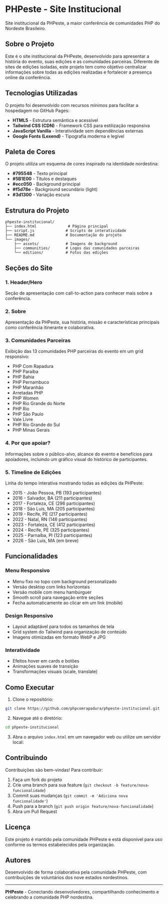 # PHPeste - Site Institucional

Site institucional da PHPeste, a maior conferência de comunidades PHP do Nordeste Brasileiro.

## Sobre o Projeto

Este é o site institucional da PHPeste, desenvolvido para apresentar a história do evento, suas edições e as comunidades parceiras. Diferente de sites de edições isoladas, este projeto tem como objetivo centralizar informações sobre todas as edições realizadas e fortalecer a presença online da conferência.

## Tecnologias Utilizadas

O projeto foi desenvolvido com recursos mínimos para facilitar a hospedagem no GitHub Pages:

- **HTML5** - Estrutura semântica e acessível
- **Tailwind CSS (CDN)** - Framework CSS para estilização responsiva
- **JavaScript Vanilla** - Interatividade sem dependências externas
- **Google Fonts (Lexend)** - Tipografia moderna e legível

## Paleta de Cores

O projeto utiliza um esquema de cores inspirado na identidade nordestina:

- **#795548** - Texto principal
- **#5B1E00** - Títulos e destaques
- **#ecc050** - Background principal
- **#f5d78e** - Background secundário (light)
- **#3d1300** - Variação escura

## Estrutura do Projeto

```
phpeste-institucional/
├── index.html              # Página principal
├── script.js              # Scripts de interatividade
├── README.md              # Documentação do projeto
└── images/
    ├── assets/            # Imagens de background
    ├── communities/       # Logos das comunidades parceiras
    └── editions/          # Fotos das edições
```

## Seções do Site

### 1. Header/Hero
Seção de apresentação com call-to-action para conhecer mais sobre a conferência.

### 2. Sobre
Apresentação da PHPeste, sua história, missão e características principais como conferência itinerante e colaborativa.

### 3. Comunidades Parceiras
Exibição das 13 comunidades PHP parceiras do evento em um grid responsivo:
- PHP Com Rapadura
- PHP Paraíba
- PHP Bahia
- PHP Pernambuco
- PHP Maranhão
- Arretadas PHP
- PHP Women
- PHP Rio Grande do Norte
- PHP Rio
- PHP São Paulo
- Vale Livre
- PHP Rio Grande do Sul
- PHP Minas Gerais

### 4. Por que apoiar?
Informações sobre o público-alvo, alcance do evento e benefícios para apoiadores, incluindo um gráfico visual do histórico de participantes.

### 5. Timeline de Edições
Linha do tempo interativa mostrando todas as edições da PHPeste:
- 2015 - João Pessoa, PB (193 participantes)
- 2016 - Salvador, BA (211 participantes)
- 2017 - Fortaleza, CE (296 participantes)
- 2018 - São Luís, MA (205 participantes)
- 2019 - Recife, PE (217 participantes)
- 2022 - Natal, RN (146 participantes)
- 2023 - Fortaleza, CE (412 participantes)
- 2024 - Recife, PE (325 participantes)
- 2025 - Parnaíba, PI (123 participantes)
- 2026 - São Luís, MA (em breve)

## Funcionalidades

### Menu Responsivo
- Menu fixo no topo com background personalizado
- Versão desktop com links horizontais
- Versão mobile com menu hambúrguer
- Smooth scroll para navegação entre seções
- Fecha automaticamente ao clicar em um link (mobile)

### Design Responsivo
- Layout adaptável para todos os tamanhos de tela
- Grid system do Tailwind para organização de conteúdo
- Imagens otimizadas em formato WebP e JPG

### Interatividade
- Efeitos hover em cards e botões
- Animações suaves de transição
- Transformações visuais (scale, translate)

## Como Executar

1. Clone o repositório:
```bash
git clone https://github.com/phpcomrapadura/phpeste-institucional.git
```

2. Navegue até o diretório:
```bash
cd phpeste-institucional
```

3. Abra o arquivo `index.html` em um navegador web ou utilize um servidor local:

## Contribuindo

Contribuições são bem-vindas! Para contribuir:

1. Faça um fork do projeto
2. Crie uma branch para sua feature (`git checkout -b feature/nova-funcionalidade`)
3. Commit suas mudanças (`git commit -m 'Adiciona nova funcionalidade'`)
4. Push para a branch (`git push origin feature/nova-funcionalidade`)
5. Abra um Pull Request

## Licença

Este projeto é mantido pela comunidade PHPeste e está disponível para uso conforme os termos estabelecidos pela organização.

## Autores

Desenvolvido de forma colaborativa pela comunidade PHPeste, com contribuições de voluntários dos nove estados nordestinos.

---

**PHPeste** - Conectando desenvolvedores, compartilhando conhecimento e celebrando a comunidade PHP nordestina.
